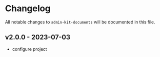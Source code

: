 # Changelog

All notable changes to `admin-kit-documents` will be documented in this file.

## v2.0.0 - 2023-07-03

- configure project
